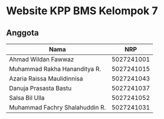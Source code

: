 # Website KPP BMS Kelompok 7

## Anggota

| Nama 				| NRP		|
|-------------------------------|---------------|
| Ahmad Wildan Fawwaz		| 5027241001 	|
| Muhammad Rakha Hananditya R.	| 5027241015 	|
| Azaria Raissa Maulidinnisa	| 5027241043 	|
| Danuja Prasasta Bastu		| 5027241037 	|
| Salsa Bil Ulla		| 5027241052	|
| Muhammad Fachry Shalahuddin R.| 5027241031 	|
